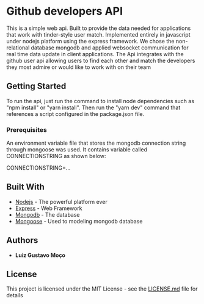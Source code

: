# Github developers API

This is a simple web api. Built to provide the data needed for applications that work with tinder-style user match. Implemented entirely in javascript under nodejs platform using the express framework. We chose the non-relational database mongodb and applied websocket communication for real time data update in client applications.
The Api integrates with the github user api allowing users to find each other and match the developers they most admire or would like to work with on their team

## Getting Started

To run the api, just run the command to install node dependencies such as "npm install" or "yarn install". Then run the "yarn dev" command that references a script configured in the package.json file.

### Prerequisites

An environment variable file that stores the mongodb connection string through mongoose was used. It contains variable called CONNECTIONSTRING as shown below:

CONNECTIONSTRING=...


## Built With

* [Nodejs](https://nodejs.org) - The powerful platform ever
* [Express](https://expressjs.com) - Web Framework
* [Mongodb](https://www.mongodb.com/) - The database
* [Mongoose](https://mongoosejs.com/) - Used to modeling mongodb database

## Authors

* **Luiz Gustavo Moço** 

## License

This project is licensed under the MIT License - see the [LICENSE.md](LICENSE.md) file for details


